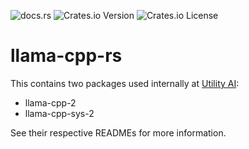 ![docs.rs](https://img.shields.io/docsrs/llama-cpp-2?link=https%3A%2F%2Fdocs.rs%2Fllama-cpp-2%2F)
![Crates.io Version](https://img.shields.io/crates/v/llama-cpp-2?link=https%3A%2F%2Fcrates.io%2Fcrates%2Fllama-cpp-2)
![Crates.io License](https://img.shields.io/crates/l/llama-cpp-2?link=https%3A%2F%2Fcrates.io%2Fcrates%2Fllama-cpp-2)

# llama-cpp-rs

This contains two packages used internally at [Utility AI](https://utilityai.ca/):

- llama-cpp-2 
- llama-cpp-sys-2

See their respective READMEs for more information.
